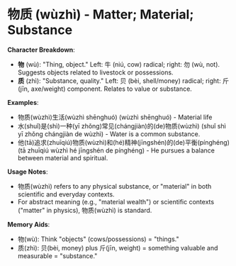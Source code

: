# **物质 (wùzhì) - Matter; Material; Substance**

**Character Breakdown**:  
- **物** (wù): "Thing, object." Left: 牛 (niú, cow) radical; right: 勿 (wù, not). Suggests objects related to livestock or possessions.  
- **质** (zhì): "Substance, quality." Left: 贝 (bèi, shell/money) radical; right: 斤 (jīn, axe/weight) component. Relates to value or substance.

**Examples**:  
- 物质(wùzhì)生活(wùzhì shēnghuó) (wùzhì shēnghuó) - Material life  
- 水(shuǐ)是(shì)一种(yī zhǒng)常见(chángjiàn)的(de)物质(wùzhì) (shuǐ shì yī zhǒng chángjiàn de wùzhì) - Water is a common substance.  
- 他(tā)追求(zhuīqiú)物质(wùzhì)和(hé)精神(jīngshén)的(de)平衡(pínghéng) (tā zhuīqiú wùzhì hé jīngshén de pínghéng) - He pursues a balance between material and spiritual.

**Usage Notes**:  
- 物质(wùzhì) refers to any physical substance, or "material" in both scientific and everyday contexts.  
- For abstract meaning (e.g., "material wealth") or scientific contexts ("matter" in physics), 物质(wùzhì) is standard.

**Memory Aids**:  
- 物(wù): Think "objects" (cows/possessions) = "things."  
- 质(zhì): 贝(bèi, money) plus 斤(jīn, weight) = something valuable and measurable = "substance."